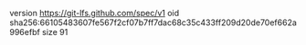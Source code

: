 version https://git-lfs.github.com/spec/v1
oid sha256:66105483607fe567f2cf07b7ff7dac68c35c433ff209d20de70ef662a996efbf
size 91
